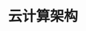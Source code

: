 ---
title: 云计算架构
creation date: 2023-05-22 14:56 
status: todo
tags: 
- Sources/Courses/CloudCompute
---